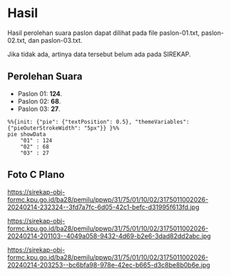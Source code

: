 # Hasil

Hasil perolehan suara paslon dapat dilihat pada file paslon-01.txt, paslon-02.txt, dan paslon-03.txt.

Jika tidak ada, artinya data tersebut belum ada pada SIREKAP.

## Perolehan Suara

 * Paslon 01: **124**.
 * Paslon 02: **68**.
 * Paslon 03: **27**.

```mermaid
%%{init: {"pie": {"textPosition": 0.5}, "themeVariables": {"pieOuterStrokeWidth": "5px"}} }%%
pie showData
    "01" : 124
    "02" : 68
    "03" : 27
```
## Foto C Plano

https://sirekap-obj-formc.kpu.go.id/ba28/pemilu/ppwp/31/75/01/10/02/3175011002026-20240214-232324--3fd7a7fc-6d05-42c1-befc-d31995f613fd.jpg

https://sirekap-obj-formc.kpu.go.id/ba28/pemilu/ppwp/31/75/01/10/02/3175011002026-20240214-201103--4049a058-9432-4d69-b2e6-3dad82dd2abc.jpg

https://sirekap-obj-formc.kpu.go.id/ba28/pemilu/ppwp/31/75/01/10/02/3175011002026-20240214-203253--bc6bfa98-978e-42ec-b665-d3c8be8b0b6e.jpg
